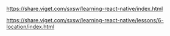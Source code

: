 https://share.viget.com/sxsw/learning-react-native/index.html

https://share.viget.com/sxsw/learning-react-native/lessons/6-location/index.html